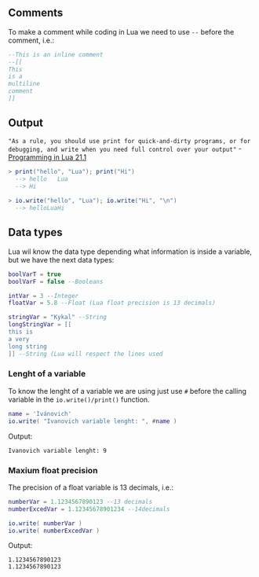 ## Comments
To make a comment while coding in Lua we need to use ``--`` before the comment, i.e.:

```Lua
--This is an inline comment
--[[
This
is a
multiline
comment
]]
```

## Output
``"As a rule, you should use print for quick-and-dirty programs, or for debugging, and write when you need full control over your output"``
-[Programming in Lua 21.1](https://www.lua.org/pil/21.1.html)
```Lua
> print("hello", "Lua"); print("Hi")
  --> hello   Lua
  --> Hi
    
> io.write("hello", "Lua"); io.write("Hi", "\n")
  --> helloLuaHi
```


## Data types
Lua wil know the data type depending what information is inside a variable, but we have the next data types:
```Lua
boolVarT = true
boolVarF = false --Booleans

intVar = 3 --Integer
floatVar = 5.8 --Float (Lua float precision is 13 decimals)

stringVar = "Kykal" --String
longStringVar = [[
this is
a very
long string
]] --String (Lua will respect the lines used
```


### Lenght of a variable
To know the lenght of a variable we are using just use ``#`` before the calling variable in the ``io.write()/print()`` function.
```Lua
name = 'Ivánovich'
io.write( "Ivanovich variable lenght: ", #name )
```
Output:
```
Ivanovich variable lenght: 9
```

### Maxium float precision
The precision of a float variable is 13 decimals, i.e.:
```Lua
numberVar = 1.1234567890123 --13 decimals
numberExcedVar = 1.12345678901234 --14decimals

io.write( numberVar )
io.write( numberExcedVar )
```
Output:
```
1.1234567890123
1.1234567890123
```
